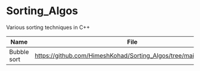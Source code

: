 # Sorting_Algos
Various sorting techniques in C++

| Name | File |
|------|------|
|Bubble sort|https://github.com/HimeshKohad/Sorting_Algos/tree/main/Algorithms|
